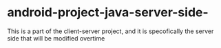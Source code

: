 # android-project-java-server-side-
This is a part of the client-server project, and it is specofically the server side that will be modified overtime 
